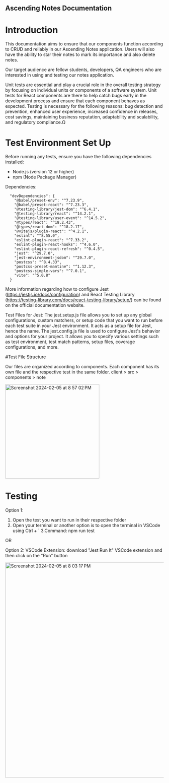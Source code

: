 ## Ascending Notes Documentation

# Introduction

This documentation aims to ensure that our components function according to CRUD and reliably in our Ascending Notes application. Users will also have the ability to star their notes to mark its importance and also delete notes.

Our target audience are fellow students, developers, QA engineers who are interested in using and testing our notes application. 

Unit tests are essential and play a crucial role in the overall testing strategy by focusing on individual units or components of a software system. Unit tests for React components are there to help catch bugs early in the development process and ensure that each component behaves as expected. Testing is necessary for the following reasons: bug detection and prevention, enhanced user experience, increased confidence in releases, cost savings, maintaining business reputation, adaptability and scalability, and regulatory compliance.Ω

# Test Environment Set Up

Before running any tests, ensure you have the following dependencies installed: 
- Node.js (version 12 or higher)
- npm (Node Package Manager)




Dependencies:

      "devDependencies": {
        "@babel/preset-env": "^7.23.9",
        "@babel/preset-react": "^7.23.3",
        "@testing-library/jest-dom": "^6.4.1",
        "@testing-library/react": "^14.2.1",
        "@testing-library/user-event": "^14.5.2",
        "@types/react": "^18.2.43",
        "@types/react-dom": "^18.2.17",
        "@vitejs/plugin-react": "^4.2.1",
        "eslint": "^8.55.0",
        "eslint-plugin-react": "^7.33.2",
        "eslint-plugin-react-hooks": "^4.6.0",
        "eslint-plugin-react-refresh": "^0.4.5",
        "jest": "^29.7.0",
        "jest-environment-jsdom": "^29.7.0",
        "postcss": "^8.4.33",
        "postcss-preset-mantine": "^1.12.3",
        "postcss-simple-vars": "^7.0.1",
        "vite": "^5.0.8"
      }

More information regarding how to configure Jest (https://jestjs.io/docs/configuration) and React Testing Library (https://testing-library.com/docs/react-testing-library/setup/) can be found on the official documentation website. 

Test Files for Jest: 
The jest.setup.js file allows you to set up any global configurations, custom matchers, or setup code that you want to run before each test suite in your Jest environment. It acts as a setup file for Jest, hence the name.
The jest.config.js file is used to configure Jest's behavior and options for your project. It allows you to specify various settings such as test environment, test match patterns, setup files, coverage configurations, and more.

#Test File Structure

Our files are organized according to components. Each component has its own file and the respective test in the same folder.
client > src > components > note

<img width="299" alt="Screenshot 2024-02-05 at 8 57 02 PM" src="https://github.com/StacyLafume/Ascending_Notes/assets/102008028/45b37871-b31d-4475-946b-1403629e0699">



# Testing

Option 1: 
1. Open the test you want to run in their respective folder
2. Open your terminal or another option is to open the terminal in VSCode using Ctrl + `
3.Command: npm run test 

OR 

Option 2:
VSCode Extension: download "Jest Run It" VSCode extension and then click on the "Run" button 

<img width="683" alt="Screenshot 2024-02-05 at 8 03 17 PM" src="https://github.com/manderscode/Ascending_Notes/assets/102008028/65c49c8f-d81a-40cf-97c3-aa3401aed3cc">
















